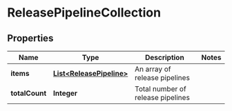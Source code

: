

# ReleasePipelineCollection


## Properties

| Name | Type | Description | Notes |
|------------ | ------------- | ------------- | -------------|
|**items** | [**List&lt;ReleasePipeline&gt;**](ReleasePipeline.md) | An array of release pipelines |  |
|**totalCount** | **Integer** | Total number of release pipelines |  |




